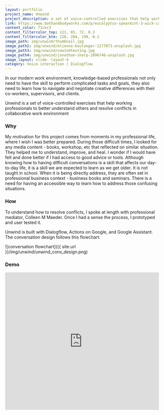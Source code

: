 ```yaml
---
layout: portfolio
project_name: Unwind
project_description: a set of voice-controlled exercises that help working professionals to better understand others and resolve conflicts in collaborative work environment
link: https://www.bathandbodyworks.com/p/eucalyptus-spearmint-3-wick-candle-023740019.html
content_color: f1cec3
content_filtercolor_top: 121, 85, 72, 0.3
content_filtercolor_btm: 220, 204, 198, 0.3
image_path: img/unwind/thumbnail.jpg
image_path2: img/unwind/etienne-boulanger-1277073-unsplash.jpg
image_path3: img/unwind/unwindtesting.jpg
image_path4: img/unwind/jonathan-sharp-1096746-unsplash.jpg
image_layout: slide--layout-4
category: Voice interaction | Dialogflow
---
```

In our modern work environment, knowledge-based professionals not only need to have the skill to perform complicated tasks and goals, they also need to learn how to navigate and negotiate creative differences with their co-workers, supervisors, and clients.

Unwind is a set of voice-controlled exercises that help working professionals to better understand others and resolve conflicts in collaborative work environment

### Why

My motivation for this project comes from moments in my professional life, where I wish I was better prepared. During those difficult times, I looked for any media content - books, workshop, etc that reflected on similar situation. They helped me to understand, improve, and heal. I wonder if I would have felt and done better if I had access to good advice or tools. Although knowing how to having difficult conversations is a skill that affects our day-to-day life, it is a skill we are expected to learn as we get older. It is not taught in school. When it is being directly address, they are often set in professional business context - business books and seminars. There is a need for having an accessible way to learn how to address those confusing situations.

### How
To understand how to resolve conflicts, I spoke at length with professional mediator, Colleen M Maeder. Once I had a sense the process, I prototyped and user tested it.

Unwind is built with Dialogflow, Actions on Google, and Google Assistant. The conversation design follows this flowchart:

![conversation flowchart]({{ site.url }}/img/unwind/unwind_conv_design.png)

### Demo

<iframe title="vimeo-player" src="https://player.vimeo.com/video/336836664" width="100%" height="450" frameborder="0" allowfullscreen></iframe>
